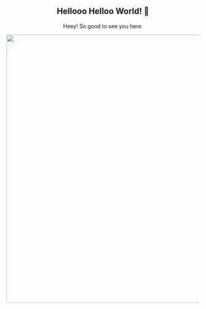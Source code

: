 


<span align="center">

##  Hellooo Helloo World! 👋 

</span>

<p align="center">
  Heey! So good to see you here.
</p>


<img src="https://user-images.githubusercontent.com/114267214/228877281-656f8fab-077e-4bb0-8096-9953ef5c5519.mp4" width="700px" />

